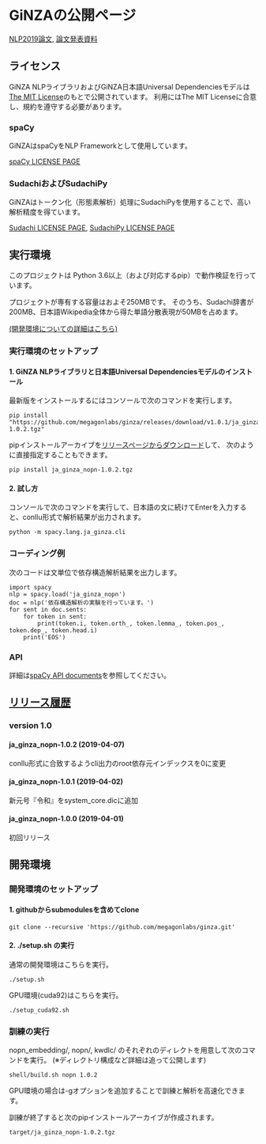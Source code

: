 # GiNZAの公開ページ

[NLP2019論文](http://www.anlp.jp/proceedings/annual_meeting/2019/pdf_dir/F2-3.pdf),
[論文発表資料](https://www.slideshare.net/MegagonLabs/nlp2019-ginza-139011245)

## ライセンス
GiNZA NLPライブラリおよびGiNZA日本語Universal Dependenciesモデルは
[The MIT License](https://github.com/megagonlabs/ginza/blob/master/LICENSE)のもとで公開されています。
利用にはThe MIT Licenseに合意し、規約を遵守する必要があります。

### spaCy
GiNZAはspaCyをNLP Frameworkとして使用しています。

[spaCy LICENSE PAGE](https://github.com/explosion/spaCy/blob/master/LICENSE)

### SudachiおよびSudachiPy
GiNZAはトークン化（形態素解析）処理にSudachiPyを使用することで、高い解析精度を得ています。

[Sudachi LICENSE PAGE](https://github.com/WorksApplications/Sudachi/blob/develop/LICENSE-2.0.txt),
[SudachiPy LICENSE PAGE](https://github.com/WorksApplications/SudachiPy/blob/develop/LICENSE)

## 実行環境
このプロジェクトは Python 3.6以上（および対応するpip）で動作検証を行っています。

プロジェクトが専有する容量はおよそ250MBです。
そのうち、Sudachi辞書が200MB、日本語Wikipedia全体から得た単語分散表現が50MBを占めます。

[(開発環境についての詳細はこちら)](#development-environment)
### 実行環境のセットアップ
#### 1. GiNZA NLPライブラリと日本語Universal Dependenciesモデルのインストール
最新版をインストールするにはコンソールで次のコマンドを実行します。
```
pip install "https://github.com/megagonlabs/ginza/releases/download/v1.0.1/ja_ginza_nopn-1.0.2.tgz"
```
pipインストールアーカイブを[リリースページからダウンロード](https://github.com/megagonlabs/ginza/releases)して、
次のように直接指定することもできます。
```
pip install ja_ginza_nopn-1.0.2.tgz
```
#### 2. 試し方
コンソールで次のコマンドを実行して、日本語の文に続けてEnterを入力すると、conllu形式で解析結果が出力されます。
```
python -m spacy.lang.ja_ginza.cli
```
### コーディング例
次のコードは文単位で依存構造解析結果を出力します。
```
import spacy
nlp = spacy.load('ja_ginza_nopn')
doc = nlp('依存構造解析の実験を行っています。')
for sent in doc.sents:
    for token in sent:
        print(token.i, token.orth_, token.lemma_, token.pos_, token.dep_, token.head.i)
    print('EOS')
```
### API
詳細は[spaCy API documents](https://spacy.io/api/)を参照してください。
## [リリース履歴](https://github.com/megagonlabs/ginza/releases)
### version 1.0
#### ja_ginza_nopn-1.0.2 (2019-04-07)
conllu形式に合致するようcli出力のroot依存元インデックスを0に変更
#### ja_ginza_nopn-1.0.1 (2019-04-02)
新元号『令和』をsystem_core.dicに追加
#### ja_ginza_nopn-1.0.0 (2019-04-01)
初回リリース

## 開発環境
### 開発環境のセットアップ
#### 1. githubからsubmodulesを含めてclone
```
git clone --recursive 'https://github.com/megagonlabs/ginza.git'
```
#### 2. ./setup.sh の実行
通常の開発環境はこちらを実行。
```
./setup.sh
```
GPU環境(cuda92)はこちらを実行。
```
./setup_cuda92.sh
```
### 訓練の実行
nopn_embedding/, nopn/, kwdlc/ のそれぞれのディレクトを用意して次のコマンドを実行。
(※ディレクトリ構成など詳細は追って公開します)
```
shell/build.sh nopn 1.0.2
```
GPU環境の場合は-gオプションを追加することで訓練と解析を高速化できます。

訓練が終了すると次のpipインストールアーカイブが作成されます。
```
target/ja_ginza_nopn-1.0.2.tgz
```
